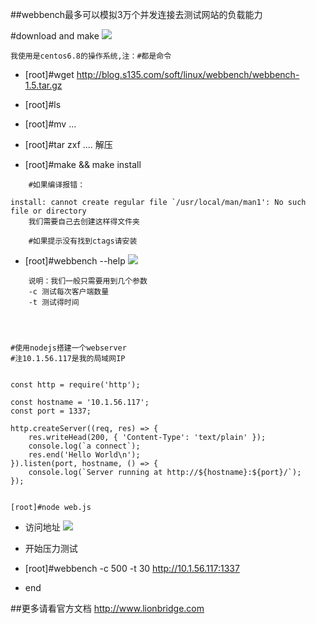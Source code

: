 ##webbench最多可以模拟3万个并发连接去测试网站的负载能力




#download and make ![](http://i.imgur.com/e78fe74.png)

	我使用是centos6.8的操作系统,注：#都是命令

-	[root]#wget http://blog.s135.com/soft/linux/webbench/webbench-1.5.tar.gz

-	[root]#ls
-	[root]#mv ...
-	[root]#tar zxf ....  解压
-	[root]#make && make install

```
	#如果编译报错：

install: cannot create regular file `/usr/local/man/man1': No such file or directory
	我们需要自己去创建这样得文件夹

	#如果提示没有找到ctags请安装
```
-	[root]#webbench --help 
![](http://i.imgur.com/0uHX0Rz.png)

```
	说明：我们一般只需要用到几个参数
	-c 测试每次客户端数量
	-t 测试得时间

		


```


```
#使用nodejs搭建一个webserver
#注10.1.56.117是我的局域网IP


const http = require('http');

const hostname = '10.1.56.117';
const port = 1337;

http.createServer((req, res) => {
    res.writeHead(200, { 'Content-Type': 'text/plain' });
 	console.log(`a connect`);
    res.end('Hello World\n');
}).listen(port, hostname, () => {
    console.log(`Server running at http://${hostname}:${port}/`);
});


[root]#node web.js
```

-	访问地址
![](http://i.imgur.com/9UnapcF.png)



-	开始压力测试
-	[root]#webbench -c 500 -t 30 http://10.1.56.117:1337
-	end





##更多请看官方文档
http://www.lionbridge.com